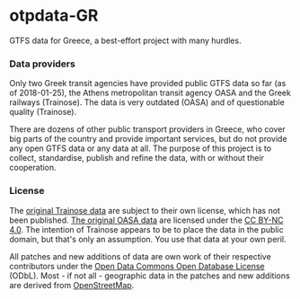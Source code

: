 # otpdata-GR

GTFS data for Greece, a best-effort project with many hurdles.

### Data providers

Only two Greek transit agencies have provided public GTFS data 
so far (as of 2018-01-25), the Athens metropolitan transit agency 
OASA and the Greek railways (Trainose). The data is very outdated 
(OASA) and of questionable quality (Trainose).

There are dozens of other public transport providers in Greece, 
who cover big parts of the country and provide important services, 
but do not provide any open GTFS data or any data at all. The 
purpose of this project is to collect, standardise, publish and 
refine the data, with or without their cooperation. 

### License

The [original Trainose data](http://www.trainose.gr/gtfs/) are 
subject to their own license, which has not been published. [The 
original OASA data](http://geodata.gov.gr/en/dataset/oasa) are 
licensed under the [CC BY-NC 4.0](https://creativecommons.org/licenses/by-nc/4.0/legalcode). 
The intention of Trainose appears to be to place the data in the 
public domain, but that's only an assumption. You use that data 
at your own peril. 

All patches and new additions of data are own work of their 
respective contributors under the [Open Data Commons Open Database 
License](https://opendatacommons.org/licenses/odbl/1.0/) (ODbL). 
Most - if not all - geographic data in the patches and new additions 
are derived from [OpenStreetMap](http://osm.org).

